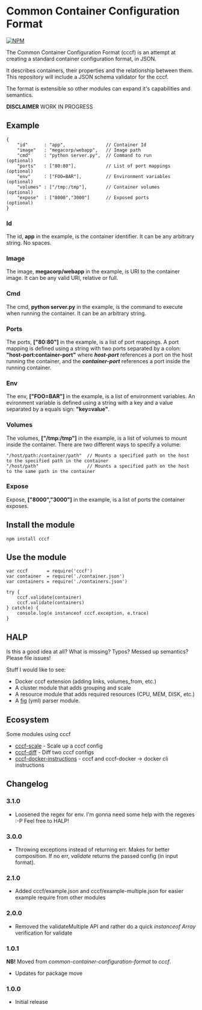 # Common Container Configuration Format

[![NPM](https://nodei.co/npm/cccf.png?downloads=true&downloadRank=true&stars=true)](https://nodei.co/npm/cccf/)

The Common Container Configuration Format (cccf) is an attempt at creating a standard container configuration format, in JSON. 

It describes containers, their properties and the relationship between them. This repository will include a JSON schema validator for the cccf.

The format is extensible so other modules can expand it's capabilities and semantics.

**DISCLAIMER** WORK IN PROGRESS

## Example

    {
        "id"      : "app",               // Container Id
        "image"   : "megacorp/webapp",   // Image path
        "cmd"     : "python server.py",  // Command to run        (optional)
        "ports"   : ["80:80"],           // List of port mappings (optional)
        "env"     : ["FOO=BAR"],         // Environment variables (optional)
        "volumes" : ["/tmp:/tmp"],       // Container volumes     (optional)
        "expose"  : ["8000","3000"]      // Exposed ports         (optional)
    }

### Id

The id, **app** in the example, is the container identifier. It can be any arbitrary string. No spaces.

### Image

The image, **megacorp/webapp** in the example, is URI to the container image. It can be any valid URI, relative or full.

### Cmd

The cmd, **python server.py** in the example, is the command to execute when running the container. It can be an arbitrary string.

### Ports

The ports, **["80:80"]** in the example, is a list of port mappings. A port mapping is defined using a string with two ports separated by a colon: **"host-port:container-port"** where ***host-port*** references a port on the host running the container, and the ***container-port*** references a port inside the running container.

### Env

The env, **["FOO=BAR"]** in the example, is a list of environment variables. An evironment variable is defined using a string with a key and a value separated by a equals sign: **"key=value"**.

### Volumes

The volumes, **["/tmp:/tmp"]** in the example, is a list of volumes to mount inside the container. There are two different ways to specify a volume:

    "/host/path:/container/path"  // Mounts a specified path on the host to the specified path in the container
    "/host/path"                  // Mounts a specified path on the host to the same path in the container

### Expose

Expose, **["8000","3000"]** in the example, is a list of ports the container exposes.

## Install the module

    npm install cccf 

## Use the module

    var cccf       = require('cccf')
    var container  = require('./container.json')
    var containers = require('./containers.json')

    try {
        cccf.validate(container)
        cccf.validate(containers)
    } catch(e) {
        console.log(e instanceof cccf.exception, e.trace)
    }

## HALP

Is this a good idea at all? What is missing? Typos? Messed up semantics? Please file issues!

Stuff I would like to see:

* Docker cccf extension (adding links, volumes_from, etc.)
* A cluster module that adds grouping and scale
* A resource module that adds required resources (CPU, MEM, DISK, etc.)
* A [fig](http://www.fig.sh/yml.html) (yml) parser module.

## Ecosystem

Some modules using cccf

* [cccf-scale](https://github.com/asbjornenge/cccf-scale) - Scale up a cccf config
* [cccf-diff](https://github.com/asbjornenge/cccf-diff) - Diff two cccf configs
* [cccf-docker-instructions](https://github.com/asbjornenge/cccf-docker-instructions) - cccf and cccf-docker -> docker cli instructions

## Changelog

### 3.1.0

* Loosened the regex for env. I'm gonna need some help with the regexes :-P Feel free to HALP!

### 3.0.0

* Throwing exceptions instead of returning err. Makes for better composition. If no err, *validate* returns the passed config (in input format).

### 2.1.0

* Added cccf/example.json and cccf/example-multiple.json for easier example require from other modules

### 2.0.0

* Removed the validateMultiple API and rather do a quick *instanceof Array* verification for validate

### 1.0.1

**NB!** Moved from *common-container-configuration-format* to *cccf*.

* Updates for package move

### 1.0.0

* Initial release
